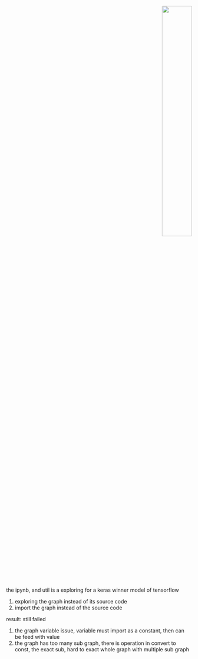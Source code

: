 <p align="right"><img width="40%" src="tree.jpg" /></p>

the ipynb, and util is a exploring for a keras winner model of tensorflow
1. exploring the graph instead of its source code
2. import the graph instead of the source code

result: still failed

1. the graph variable issue, variable must import as a constant, then can be feed with value
2. the graph has too many sub graph, there is operation in convert to const, the exact sub,
hard to exact whole graph with multiple sub graph
